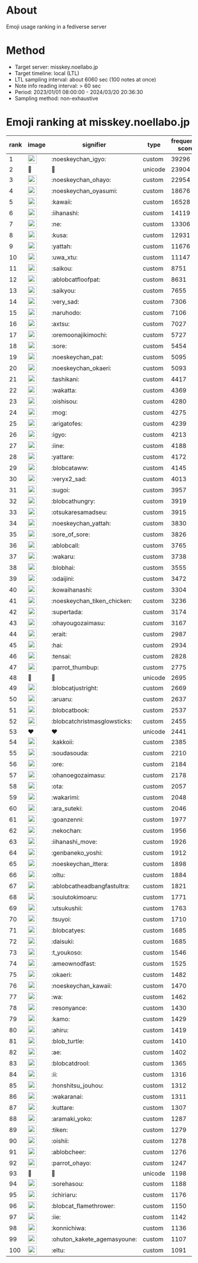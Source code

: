 # About
Emoji usage ranking in a fediverse server

# Method
- Target server: misskey.noellabo.jp
- Target timeline: local (LTL)
- LTL sampling interval: about 6060 sec (100 notes at once)
- Note info reading interval: > 60 sec
- Period: 2023/01/01 08:00:00 - 2024/03/20 20:36:30 
- Sampling method: non-exhaustive

# Emoji ranking at misskey.noellabo.jp

|rank|image|signifier|type|frequency score|
|----|----|----|----|----|
|1|<img height="24" src="https://misskey.noellabo.jp/emoji/noeskeychan_igyo.webp">|:noeskeychan_igyo:|custom|39296|
|2|🎉|🎉|unicode|23904|
|3|<img height="24" src="https://misskey.noellabo.jp/emoji/noeskeychan_ohayo.webp">|:noeskeychan_ohayo:|custom|22954|
|4|<img height="24" src="https://misskey.noellabo.jp/emoji/noeskeychan_oyasumi.webp">|:noeskeychan_oyasumi:|custom|18676|
|5|<img height="24" src="https://misskey.noellabo.jp/emoji/kawaii.webp">|:kawaii:|custom|16528|
|6|<img height="24" src="https://misskey.noellabo.jp/emoji/iihanashi.webp">|:iihanashi:|custom|14119|
|7|<img height="24" src="https://misskey.noellabo.jp/emoji/ne.webp">|:ne:|custom|13306|
|8|<img height="24" src="https://misskey.noellabo.jp/emoji/kusa.webp">|:kusa:|custom|12931|
|9|<img height="24" src="https://misskey.noellabo.jp/emoji/yattah.webp">|:yattah:|custom|11676|
|10|<img height="24" src="https://misskey.noellabo.jp/emoji/uwa_xtu.webp">|:uwa_xtu:|custom|11147|
|11|<img height="24" src="https://misskey.noellabo.jp/emoji/saikou.webp">|:saikou:|custom|8751|
|12|<img height="24" src="https://misskey.noellabo.jp/emoji/ablobcatfloofpat.webp">|:ablobcatfloofpat:|custom|8631|
|13|<img height="24" src="https://misskey.noellabo.jp/emoji/saikyou.webp">|:saikyou:|custom|7655|
|14|<img height="24" src="https://misskey.noellabo.jp/emoji/very_sad.webp">|:very_sad:|custom|7306|
|15|<img height="24" src="https://misskey.noellabo.jp/emoji/naruhodo.webp">|:naruhodo:|custom|7106|
|16|<img height="24" src="https://misskey.noellabo.jp/emoji/axtsu.webp">|:axtsu:|custom|7027|
|17|<img height="24" src="https://misskey.noellabo.jp/emoji/oremoonajikimochi.webp">|:oremoonajikimochi:|custom|5727|
|18|<img height="24" src="https://misskey.noellabo.jp/emoji/sore.webp">|:sore:|custom|5454|
|19|<img height="24" src="https://misskey.noellabo.jp/emoji/noeskeychan_pat.webp">|:noeskeychan_pat:|custom|5095|
|20|<img height="24" src="https://misskey.noellabo.jp/emoji/noeskeychan_okaeri.webp">|:noeskeychan_okaeri:|custom|5093|
|21|<img height="24" src="https://misskey.noellabo.jp/emoji/tashikani.webp">|:tashikani:|custom|4417|
|22|<img height="24" src="https://misskey.noellabo.jp/emoji/wakatta.webp">|:wakatta:|custom|4369|
|23|<img height="24" src="https://misskey.noellabo.jp/emoji/oishisou.webp">|:oishisou:|custom|4280|
|24|<img height="24" src="https://misskey.noellabo.jp/emoji/mog.webp">|:mog:|custom|4275|
|25|<img height="24" src="https://misskey.noellabo.jp/emoji/arigatofes.webp">|:arigatofes:|custom|4239|
|26|<img height="24" src="https://misskey.noellabo.jp/emoji/igyo.webp">|:igyo:|custom|4213|
|27|<img height="24" src="https://misskey.noellabo.jp/emoji/iine.webp">|:iine:|custom|4188|
|28|<img height="24" src="https://misskey.noellabo.jp/emoji/yattare.webp">|:yattare:|custom|4172|
|29|<img height="24" src="https://misskey.noellabo.jp/emoji/blobcataww.webp">|:blobcataww:|custom|4145|
|30|<img height="24" src="https://misskey.noellabo.jp/emoji/veryx2_sad.webp">|:veryx2_sad:|custom|4013|
|31|<img height="24" src="https://misskey.noellabo.jp/emoji/sugoi.webp">|:sugoi:|custom|3957|
|32|<img height="24" src="https://misskey.noellabo.jp/emoji/blobcathungry.webp">|:blobcathungry:|custom|3919|
|33|<img height="24" src="https://misskey.noellabo.jp/emoji/otsukaresamadseu.webp">|:otsukaresamadseu:|custom|3915|
|34|<img height="24" src="https://misskey.noellabo.jp/emoji/noeskeychan_yattah.webp">|:noeskeychan_yattah:|custom|3830|
|35|<img height="24" src="https://misskey.noellabo.jp/emoji/sore_of_sore.webp">|:sore_of_sore:|custom|3826|
|36|<img height="24" src="https://misskey.noellabo.jp/emoji/ablobcall.webp">|:ablobcall:|custom|3765|
|37|<img height="24" src="https://misskey.noellabo.jp/emoji/wakaru.webp">|:wakaru:|custom|3738|
|38|<img height="24" src="https://misskey.noellabo.jp/emoji/blobhai.webp">|:blobhai:|custom|3555|
|39|<img height="24" src="https://misskey.noellabo.jp/emoji/odaijini.webp">|:odaijini:|custom|3472|
|40|<img height="24" src="https://misskey.noellabo.jp/emoji/kowaihanashi.webp">|:kowaihanashi:|custom|3304|
|41|<img height="24" src="https://misskey.noellabo.jp/emoji/noeskeychan_tiken_chicken.webp">|:noeskeychan_tiken_chicken:|custom|3236|
|42|<img height="24" src="https://misskey.noellabo.jp/emoji/supertada.webp">|:supertada:|custom|3174|
|43|<img height="24" src="https://misskey.noellabo.jp/emoji/ohayougozaimasu.webp">|:ohayougozaimasu:|custom|3167|
|44|<img height="24" src="https://misskey.noellabo.jp/emoji/erait.webp">|:erait:|custom|2987|
|45|<img height="24" src="https://misskey.noellabo.jp/emoji/hai.webp">|:hai:|custom|2934|
|46|<img height="24" src="https://misskey.noellabo.jp/emoji/tensai.webp">|:tensai:|custom|2828|
|47|<img height="24" src="https://misskey.noellabo.jp/emoji/parrot_thumbup.webp">|:parrot_thumbup:|custom|2775|
|48|🍗|🍗|unicode|2695|
|49|<img height="24" src="https://misskey.noellabo.jp/emoji/blobcatjustright.webp">|:blobcatjustright:|custom|2669|
|50|<img height="24" src="https://misskey.noellabo.jp/emoji/aruaru.webp">|:aruaru:|custom|2637|
|51|<img height="24" src="https://misskey.noellabo.jp/emoji/blobcatbook.webp">|:blobcatbook:|custom|2537|
|52|<img height="24" src="https://misskey.noellabo.jp/emoji/blobcatchristmasglowsticks.webp">|:blobcatchristmasglowsticks:|custom|2455|
|53|❤|❤|unicode|2441|
|54|<img height="24" src="https://misskey.noellabo.jp/emoji/kakkoii.webp">|:kakkoii:|custom|2385|
|55|<img height="24" src="https://misskey.noellabo.jp/emoji/soudasouda.webp">|:soudasouda:|custom|2210|
|56|<img height="24" src="https://misskey.noellabo.jp/emoji/ore.webp">|:ore:|custom|2184|
|57|<img height="24" src="https://misskey.noellabo.jp/emoji/ohanoegozaimasu.webp">|:ohanoegozaimasu:|custom|2178|
|58|<img height="24" src="https://misskey.noellabo.jp/emoji/ota.webp">|:ota:|custom|2057|
|59|<img height="24" src="https://misskey.noellabo.jp/emoji/wakarimi.webp">|:wakarimi:|custom|2048|
|60|<img height="24" src="https://misskey.noellabo.jp/emoji/ara_suteki.webp">|:ara_suteki:|custom|2046|
|61|<img height="24" src="https://misskey.noellabo.jp/emoji/goanzenni.webp">|:goanzenni:|custom|1977|
|62|<img height="24" src="https://misskey.noellabo.jp/emoji/nekochan.webp">|:nekochan:|custom|1956|
|63|<img height="24" src="https://misskey.noellabo.jp/emoji/iihanashi_move.webp">|:iihanashi_move:|custom|1926|
|64|<img height="24" src="https://misskey.noellabo.jp/emoji/genbaneko_yoshi.webp">|:genbaneko_yoshi:|custom|1912|
|65|<img height="24" src="https://misskey.noellabo.jp/emoji/noeskeychan_ittera.webp">|:noeskeychan_ittera:|custom|1898|
|66|<img height="24" src="https://misskey.noellabo.jp/emoji/oltu.webp">|:oltu:|custom|1884|
|67|<img height="24" src="https://misskey.noellabo.jp/emoji/ablobcatheadbangfastultra.webp">|:ablobcatheadbangfastultra:|custom|1821|
|68|<img height="24" src="https://misskey.noellabo.jp/emoji/souiutokimoaru.webp">|:souiutokimoaru:|custom|1771|
|69|<img height="24" src="https://misskey.noellabo.jp/emoji/utsukushii.webp">|:utsukushii:|custom|1763|
|70|<img height="24" src="https://misskey.noellabo.jp/emoji/tsuyoi.webp">|:tsuyoi:|custom|1710|
|71|<img height="24" src="https://misskey.noellabo.jp/emoji/blobcatyes.webp">|:blobcatyes:|custom|1685|
|72|<img height="24" src="https://misskey.noellabo.jp/emoji/daisuki.webp">|:daisuki:|custom|1685|
|73|<img height="24" src="https://misskey.noellabo.jp/emoji/t_youkoso.webp">|:t_youkoso:|custom|1546|
|74|<img height="24" src="https://misskey.noellabo.jp/emoji/ameownodfast.webp">|:ameownodfast:|custom|1525|
|75|<img height="24" src="https://misskey.noellabo.jp/emoji/okaeri.webp">|:okaeri:|custom|1482|
|76|<img height="24" src="https://misskey.noellabo.jp/emoji/noeskeychan_kawaii.webp">|:noeskeychan_kawaii:|custom|1470|
|77|<img height="24" src="https://misskey.noellabo.jp/emoji/wa.webp">|:wa:|custom|1462|
|78|<img height="24" src="https://misskey.noellabo.jp/emoji/resonyance.webp">|:resonyance:|custom|1430|
|79|<img height="24" src="https://misskey.noellabo.jp/emoji/kamo.webp">|:kamo:|custom|1429|
|80|<img height="24" src="https://misskey.noellabo.jp/emoji/ahiru.webp">|:ahiru:|custom|1419|
|81|<img height="24" src="https://misskey.noellabo.jp/emoji/blob_turtle.webp">|:blob_turtle:|custom|1410|
|82|<img height="24" src="https://misskey.noellabo.jp/emoji/ae.webp">|:ae:|custom|1402|
|83|<img height="24" src="https://misskey.noellabo.jp/emoji/blobcatdrool.webp">|:blobcatdrool:|custom|1365|
|84|<img height="24" src="https://misskey.noellabo.jp/emoji/ii.webp">|:ii:|custom|1316|
|85|<img height="24" src="https://misskey.noellabo.jp/emoji/honshitsu_jouhou.webp">|:honshitsu_jouhou:|custom|1312|
|86|<img height="24" src="https://misskey.noellabo.jp/emoji/wakaranai.webp">|:wakaranai:|custom|1311|
|87|<img height="24" src="https://misskey.noellabo.jp/emoji/kuttare.webp">|:kuttare:|custom|1307|
|88|<img height="24" src="https://misskey.noellabo.jp/emoji/aramaki_yoko.webp">|:aramaki_yoko:|custom|1287|
|89|<img height="24" src="https://misskey.noellabo.jp/emoji/tiken.webp">|:tiken:|custom|1279|
|90|<img height="24" src="https://misskey.noellabo.jp/emoji/oishii.webp">|:oishii:|custom|1278|
|91|<img height="24" src="https://misskey.noellabo.jp/emoji/ablobcheer.webp">|:ablobcheer:|custom|1276|
|92|<img height="24" src="https://misskey.noellabo.jp/emoji/parrot_ohayo.webp">|:parrot_ohayo:|custom|1247|
|93|👀|👀|unicode|1198|
|94|<img height="24" src="https://misskey.noellabo.jp/emoji/sorehasou.webp">|:sorehasou:|custom|1188|
|95|<img height="24" src="https://misskey.noellabo.jp/emoji/ichiriaru.webp">|:ichiriaru:|custom|1176|
|96|<img height="24" src="https://misskey.noellabo.jp/emoji/blobcat_flamethrower.webp">|:blobcat_flamethrower:|custom|1150|
|97|<img height="24" src="https://misskey.noellabo.jp/emoji/iie.webp">|:iie:|custom|1142|
|98|<img height="24" src="https://misskey.noellabo.jp/emoji/konnichiwa.webp">|:konnichiwa:|custom|1136|
|99|<img height="24" src="https://misskey.noellabo.jp/emoji/ohuton_kakete_agemasyoune.webp">|:ohuton_kakete_agemasyoune:|custom|1107|
|100|<img height="24" src="https://misskey.noellabo.jp/emoji/eltu.webp">|:eltu:|custom|1091|
